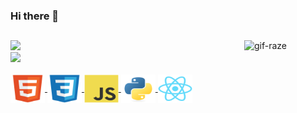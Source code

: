 ### Hi there 👋
##
<img align="right" alt="gif-raze" height="130" width="130" src="https://c.tenor.com/mVmgrmhBgJoAAAAC/raze-valorant.gif">
<div align="left">
  <a href="https://github.com/samueltdl">
  <img height="180em" src="https://github-readme-stats.vercel.app/api?username=samueltdl&show_icons=true&theme=cobalt&include_all_commits=true&count_private=true"/>
    <br>
  <img height="180em" src="https://github-readme-stats.vercel.app/api/top-langs/?username=samueltdl&layout=compact&langs_count=7&theme=cobalt"/>
</div>
  
<div style="display: inline_block"><br>
  <img align="center" alt="Samuel-HTML" height="45" width="55" src="https://raw.githubusercontent.com/devicons/devicon/master/icons/html5/html5-original.svg">
  <img align="center" alt="Samuel-CSS" height="45" width="55" src="https://raw.githubusercontent.com/devicons/devicon/master/icons/css3/css3-original.svg">
  <img align="center" alt="Samuel-JS" height="45" width="55" src="https://raw.githubusercontent.com/devicons/devicon/master/icons/javascript/javascript-original.svg">
  <img align="center" alt="Samuel-Python" height="45" width="55" src="https://raw.githubusercontent.com/devicons/devicon/master/icons/python/python-original.svg">
  <img align="center" alt="Samuel-React" height="45" width="55" src="https://raw.githubusercontent.com/devicons/devicon/master/icons/react/react-original.svg">
</div>
